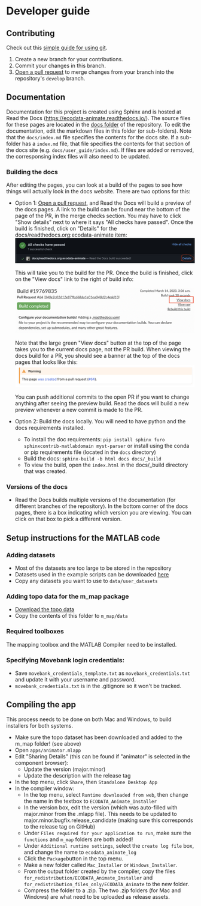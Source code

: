 # Developer guide

## Contributing
Check out this [simple guide for using git](https://rogerdudler.github.io/git-guide/).

1. Create a new branch for your contributions.
2. Commit your changes in this branch.
3. [Open a pull request](https://github.com/jemissik/movebank_vis/pulls) to merge changes from your branch into the
repository's ``develop`` branch.


## Documentation

Documentation for this project is created using Sphinx and is hosted at Read the Docs (https://ecodata-animate.readthedocs.io/). The source files
for these pages are located in the [docs folder](https://github.com/jemissik/movebank_vis/tree/develop/docs) of the repository. To edit the documentation, edit the markdown files in this folder (or sub-folders). Note that the ``docs/index.md`` file specifies the contents for the docs site. If a sub-folder has a ``index.md`` file, that file specifies the contents for that section of the docs site (e.g. ``docs/user_guide/index.md``). If files are added or removed, the corresponsing index files will also need to be updated.

### Building the docs
After editing the pages, you can look at a build of the pages to see how things will actually look in the docs website. There are two options for this:
- Option 1: [Open a pull request](https://github.com/jemissik/movebank_vis/pulls), and Read the Docs will build a preview of the docs pages. A link to the build can be found near the bottom of the page of the PR, in the merge checks section. You may have to click "Show details" next to where it says "All checks have passed".  Once the build is finished, click on "Details" for the docs/readthedocs.org:ecodata-animate item:
  ![rtd_status_check](images/github_status_checks.png)

  This will take you to the build for the PR. Once the build is finished, click on the "View docs" link to the right of build info:

  ![view_rtd_build](images/rtd_build.png)

  Note that the large green "View docs" button at the top of the page takes you to the current docs page, not the PR build. When viewing the docs build for a PR, you should see a banner at the top of the docs pages that looks like this:
  ![rtd_pr_banner](images/rtd_pr_version_warning.png)

  You can push additional commits to the open PR if you want to change anything after seeing the preview build. Read the docs will build a new preview whenever a new commit is made to the PR.
  
- Option 2: Build the docs locally. You will need to have python and the docs requirements installed.

    - To install the doc requirements: ``pip install sphinx furo sphinxcontrib-matlabdomain myst-parser`` or install
    using the conda or pip requirements file (located in the ``docs`` directory)
    - Build the docs: ``sphinx-build -b html docs docs/_build``
    - To view the build, open the ``index.html`` in the docs/_build directory that was created.

### Versions of the docs
- Read the Docs builds multiple versions of the documentation (for different branches of the repository). In the bottom corner of the docs pages, there is a box indicating which version you are viewing. You can click on that box to pick a different version.



## Setup instructions for the MATLAB code

### Adding datasets
- Most of the datasets are too large to be stored in the repository
- Datasets used in the example scripts can be downloaded [here](https://drive.google.com/drive/folders/1pyK4E-z8XUjRlYKYFX5L198YOlvOoUHA?usp=sharing)
- Copy any datasets you want to use to ``data/user_datasets``
### Adding topo data for the m_map package
- [Download the topo data](https://drive.google.com/drive/folders/1RmhHbSsm15i5xQVMWLaerv39fHja2fgr?usp=sharing)
- Copy the contents of this folder to ``m_map/data``

### Required toolboxes
The mapping toolbox and the MATLAB Compiler need to be installed.
### Specifying Movebank login credentials:
- Save ``movebank_credentials_template.txt`` as ``movebank_credentials.txt`` and update it with your username and password.
- ``movebank_credentials.txt`` is in the .gitignore so it won't be tracked.

## Compiling the app

This process needs to be done on both Mac and Windows, to build installers for both systems.

- Make sure the topo dataset has been downloaded and added to the m_map folder! (see above)
- Open ``apps/animator.mlapp``
- Edit "Sharing Details" (this can be found if "animator" is selected in the component browser):
  - Update the version (major.minor)
  - Update the description with the release tag
- In the top menu, click ``Share``, then ``Standalone Desktop App``
- In the compiler window:
  - In the top menu, select ``Runtime downloaded from web``, then change the name in the textbox to ``ECODATA_Animate_Installer``
  - In the version box, edit the version (which was auto-filled with major.minor from the .mlapp file). This needs to be updated to major.minor.bugfix.release_candidate (making sure this corresponds to the release tag on GitHub)
  - Under ``Files required for your application to run``, make sure the ``functions`` and ``m_map`` folders are both added!
  - Under ``Additional runtime settings``, select the ``create log file`` box, and change the name to ``ecodata_animate_log``
  - Click the ``Package``button in the top menu.
  - Make a new folder called ``Mac_Installer`` or ``Windows_Installer``.
  - From the output folder created by the compiler, copy the files ``for_redistribution/ECODATA_Animate_Installer`` and ``for_redistribution_files_only/ECODATA_Animate`` to the new folder.
  - Compress the folder to a .zip. The two .zip folders (for Mac and Windows) are what need to be uploaded as release assets.

